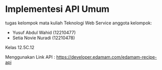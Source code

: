 # Implementesi API Umum

tugas kelompok mata kuliah Teknologi Web Service
anggota kelompok:
- Yusuf Abdul Wahid (12210477)
- Setia Novie Nuradi (12210478)

Kelas 12.5C.12

Menggunakan Link API : https://developer.edamam.com/edamam-recipe-api  